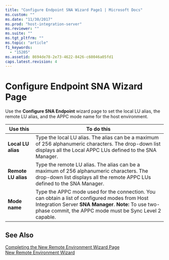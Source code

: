 ```yaml
---
title: "Configure Endpoint SNA Wizard Page1 | Microsoft Docs"
ms.custom: ""
ms.date: "11/30/2017"
ms.prod: "host-integration-server"
ms.reviewer: ""
ms.suite: ""
ms.tgt_pltfrm: ""
ms.topic: "article"
f1_keywords: 
  - "15205"
ms.assetid: 8694de78-2e73-4622-8426-c60046a05fd1
caps.latest.revision: 4
---
```

# Configure Endpoint SNA Wizard Page
Use the **Configure SNA Endpoint** wizard page to set the local LU alias, the remote LU alias, and the APPC mode name for the host environment.  
  
|Use this|To do this|  
|--------------|----------------|  
|**Local LU alias**|Type the local LU alias. The alias can be a maximum of 256 alphanumeric characters. The drop-down list displays all the Local APPC LUs defined to the SNA Manager.|  
|**Remote LU alias**|Type the remote LU alias. The alias can be a maximum of 256 alphanumeric characters. The drop-down list displays all the remote APPC LUs defined to the SNA Manager.|  
|**Mode name**|Type the APPC mode used for the connection. You can obtain a list of configured modes from Host Integration Server **SNA Manager**. **Note:**  To use two-phase commit, the APPC mode must be Sync Level 2 capable.|  
  
## See Also  
 [Completing the New Remote Environment Wizard Page](../HIS2010/completing-the-new-remote-environment-wizard-page2.md)   
 [New Remote Environment Wizard](../HIS2010/new-remote-environment-wizard2.md)